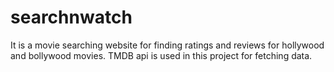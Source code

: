 # searchnwatch
It is a movie searching website for finding ratings and reviews for hollywood and bollywood movies.
TMDB api is used in this project for fetching data.

